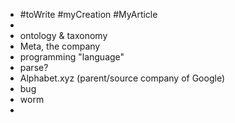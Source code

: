 - #toWrite #myCreation #MyArticle
-
- ontology & taxonomy
- Meta, the company
- programming "language"
- parse?
- Alphabet.xyz (parent/source company of Google)
- bug
- worm
-